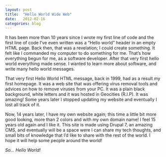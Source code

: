 ```yaml
---
layout: post
title:  "Hello World Wide Web"
date:   2012-02-16
categories: blog
---
```


It has been more than 10 years since I wrote my first line of code and the first line of code I’ve even written was a “Hello world” header in an empty HTML page. Back then, that was a revelation; I could create something. It felt like I commanded my computer to do something for me. That’s how everything begun for me, as a software developer. After that very first hello world everything made sense. I wanted to learn more about software, and write many hello world messages.
 
That very first Hello World HTML message, back in 1999, had as a result my first homepage.  It was a web site that was offering virus removal tools and advices on how to remove viruses from your PC. It was a plain black background, white letters and it was hosted in Geocities (R.I.P). It was amazing! Some years later I stopped updating my website and eventually I lost all track of it.
 
Now, 14 years later, I have my own website again; this time a little bit more good looking, more than 2 colors and with my own domain name! I feel 15 years old again and I like it. This site is made using Drupal 7, an amazing CMS, and eventually will be a space were I can share my tech thoughts, and small bits of knowledge that I’d like to share with the rest of the world. I hope it will help some people around the world!
 
*So… Hello World!*